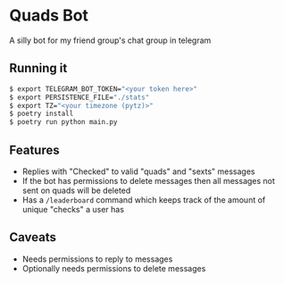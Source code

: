 # Quads Bot

A silly bot for my friend group's chat group in telegram

## Running it

```bash
$ export TELEGRAM_BOT_TOKEN="<your token here>"
$ export PERSISTENCE_FILE="./stats"
$ export TZ="<your timezone (pytz)>"
$ poetry install
$ poetry run python main.py
```

## Features

- Replies with "Checked" to valid "quads" and "sexts" messages
- If the bot has permissions to delete messages then all messages not sent on quads will be deleted
- Has a `/leaderboard` command which keeps track of the amount of unique "checks" a user has

## Caveats

- Needs permissions to reply to messages
- Optionally needs permissions to delete messages
